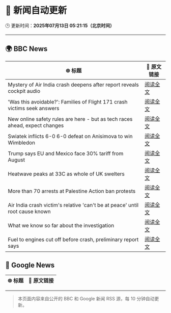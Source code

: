 # 🧠 新闻自动更新

🕒 更新时间：**2025年07月13日 05:21:15（北京时间）**

---

## 🌍 BBC News

| 🌐 标题 | 🔗 原文链接 |
|--------|-------------|
| Mystery of Air India crash deepens after report reveals cockpit audio | [阅读全文](https://www.bbc.com/news/articles/cx2gy78gpnqo) |
| 'Was this avoidable?': Families of Flight 171 crash victims seek answers | [阅读全文](https://www.bbc.com/news/articles/c5ylv04r1eyo) |
| New online safety rules are here - but as tech races ahead, expect changes | [阅读全文](https://www.bbc.com/news/articles/cj0mn7gmpplo) |
| Swiatek inflicts 6-0 6-0 defeat on Anisimova to win Wimbledon | [阅读全文](https://www.bbc.com/sport/tennis/articles/cdx5dnwr2pjo) |
| Trump says EU and Mexico face 30% tariff from August | [阅读全文](https://www.bbc.com/news/articles/cyvj13d9ylpo) |
| Heatwave peaks at 33C as whole of UK swelters | [阅读全文](https://www.bbc.com/news/articles/c5y2jd5yye9o) |
| More than 70 arrests at Palestine Action ban protests | [阅读全文](https://www.bbc.com/news/articles/cq6mjg13dz6o) |
| Air India crash victim's relative 'can't be at peace' until root cause known | [阅读全文](https://www.bbc.com/news/articles/c80pmv1leg5o) |
| What we know so far about the investigation | [阅读全文](https://www.bbc.com/news/articles/c5y5nq170z4o) |
| Fuel to engines cut off before crash, preliminary report says | [阅读全文](https://www.bbc.com/news/articles/c79qrez8gqlo) |

## 📰 Google News

| 🌐 标题 | 🔗 原文链接 |
|--------|-------------|

---
> 本页面内容来自公开的 BBC 和 Google 新闻 RSS 源，每 10 分钟自动更新。